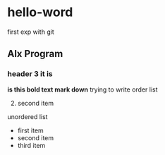 # hello-word
first exp with git
## Alx Program
### header 3 it is
**is this bold text mark down**
trying to write order list 

2. second item

unordered list
- first item 
- second item 
- third item
